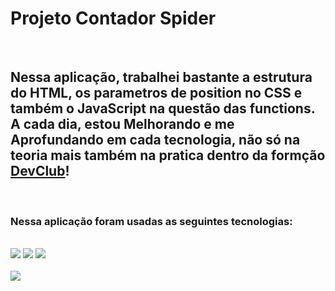 <h1>Projeto Contador Spider</h1>
<br>
<h2>Nessa aplicação, trabalhei bastante a estrutura do HTML, os parametros de position no CSS e também o JavaScript na questão das functions.
A cada dia, estou Melhorando e me Aprofundando em cada tecnologia, não só na teoria mais também na pratica dentro da formção <a href="https://rodolfomori.com.br/devclub">DevClub</a>!</h2>
<br>
<h3>Nessa aplicação foram usadas as seguintes tecnologias:</h3>
<br>
<img src="https://img.shields.io/badge/JavaScript-323330?style=for-the-badge&logo=javascript&logoColor=F7DF1E">
<img src="https://img.shields.io/badge/HTML5-E34F26?style=for-the-badge&logo=html5&logoColor=white">
<img src="https://img.shields.io/badge/CSS3-1572B6?style=for-the-badge&logo=css3&logoColor=white">
<br>
<br>
<img src="https://raw.githubusercontent.com/ailtonjunior11/Projeto-Contador-Spider/19753ddae474879604333be05ded27f8a3402a0f/assets/spider-page.jpg">
